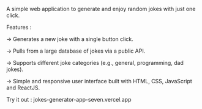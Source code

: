 A simple web application to generate and enjoy random jokes with just one click.

Features :

-> Generates a new joke with a single button click.

-> Pulls from a large database of jokes via a public API.

-> Supports different joke categories (e.g., general, programming, dad jokes).

-> Simple and responsive user interface built with HTML, CSS, JavaScript and ReactJS.

Try it out : jokes-generator-app-seven.vercel.app

